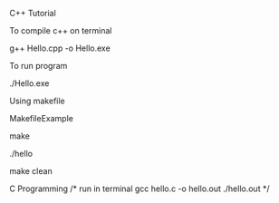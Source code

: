 C++ Tutorial

To compile c++ on terminal

g++ Hello.cpp -o Hello.exe

To run program

./Hello.exe

Using makefile

MakefileExample

make

./hello

make clean

C Programming
/* run in terminal gcc hello.c -o hello.out
	./hello.out
	*/
